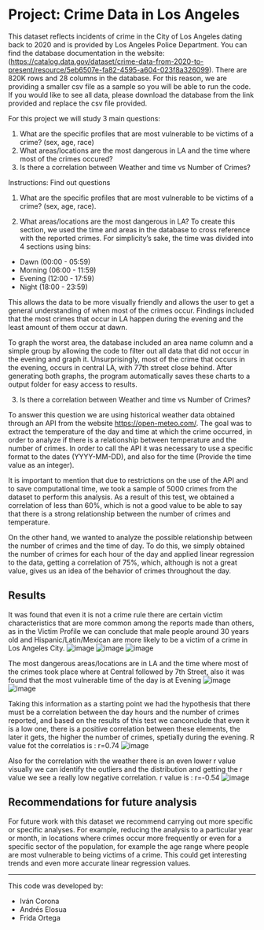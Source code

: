 # Project: Crime Data in Los Angeles

This dataset reflects incidents of crime in the City of Los Angeles dating back to 2020 and is provided by Los Angeles Police Department. You can find the database documentation in the website: (https://catalog.data.gov/dataset/crime-data-from-2020-to-present/resource/5eb6507e-fa82-4595-a604-023f8a326099). There are 820K rows and 28 columns in the database. For this reason, we are providing a smaller csv file as a sample so you will be able to run the code. If you would like to see all data, please download the database from the link provided and replace the csv file provided.

For this project we will study 3 main questions:
1) What are the specific profiles that are most vulnerable to be victims of a crime? (sex, age, race)
2) What areas/locations are the most dangerous in LA and the time where most of the crimes occured?
3) Is there a correlation between Weather and time vs Number of Crimes?

Instructions: Find out questions
1) What are the specific profiles that are most vulnerable to be victims of a crime? (sex, age, race).

2) What areas/locations are the most dangerous in LA?
To create this section, we used the time and areas in the database to cross reference with the reported crimes. For simplicity’s sake, the time was divided into 4 sections using bins:
- Dawn (00:00 - 05:59)
- Morning (06:00 - 11:59)
- Evening (12:00 - 17:59)
- Night (18:00 - 23:59)

This allows the data to be more visually friendly and allows the user to get a general understanding of when most of the crimes occur. Findings included that the most crimes that occur in LA happen during the evening and the least amount of them occur at dawn.

To graph the worst area, the database included an area name column and a simple group by allowing the code to filter out all data that did not occur in the evening and graph it. Unsurprisingly, most of the crime that occurs in the evening, occurs in central LA, with 77th street close behind.
After generating both graphs, the program automatically saves these charts to a output folder for easy access to results.

3) Is there a correlation between Weather and time vs Number of Crimes?

To answer this question we are using historical weather data obtained through an API from the website https://open-meteo.com/. The goal was to extract the temperature of the day and time at which the crime occurred, in order to analyze if there is a relationship between temperature and the number of crimes. In order to call the API it was necessary to use a specific format to the dates (YYYY-MM-DD), and also for the time (Provide the time value as an integer).

It is important to mention that due to restrictions on the use of the API and to save computational time, we took a sample of 5000 crimes from the dataset to perform this analysis. As a result of this test, we obtained a correlation of less than 60%, which is not a good value to be able to say that there is a strong relationship between the number of crimes and temperature.

On the other hand, we wanted to analyze the possible relationship between the number of crimes and the time of day. To do this, we simply obtained the number of crimes for each hour of the day and applied linear regression to the data, getting a correlation of 75%, which, although is not a great value, gives us an idea of ​​the behavior of crimes throughout the day.


## Results
It was found that even it is not a crime rule there are certain victim characteristics that are more common among the reports made than others, as in the Victim Profile we can conclude that male people around 30 years old and Hispanic/Latin/Mexican are more likely to be a victim of a crime in Los Angeles City.
![image](https://github.com/Ivanco19/Project-1/assets/74313815/be16b7e2-7291-4211-bd31-ef7cc62e7ae7)
![image](https://github.com/Ivanco19/Project-1/assets/74313815/279fb2e8-62ac-43ee-a607-b40ef0949aa9)
![image](https://github.com/Ivanco19/Project-1/assets/74313815/7b3a8a4c-3401-4344-bd27-2da8427be8bf)

The most dangerous areas/locations are in LA and the time where most of the crimes took place where at Central followed by 7th Street, also it was found that the most vulnerable time of the day is at Evening
![image](https://github.com/Ivanco19/Project-1/assets/74313815/9388f59e-635c-44cb-a4e1-aa408772ea5b)
![image](https://github.com/Ivanco19/Project-1/assets/74313815/3e658d98-53c1-436f-a47e-ef4290c2cb03)

Taking this information as a starting point we had the hypothesis that there must be a correlation between the day hours and the number of crimes reported, and based on the results of this test we canconclude that even it is a low one, there is a positive correlation between these elements, the later it gets, the higher the number of crimes, spetially during the evening.
R value fot the correlatios is : r=0.74
![image](https://github.com/Ivanco19/Project-1/assets/74313815/c57ff490-87c5-4f6a-8100-65778147bdee)

Also for the correlation with the weather there is an even lower  r value  visually we can identify the outliers and the distribution and getting the r value we see a really low negative correlation.
r value is : r=-0.54
![image](https://github.com/Ivanco19/Project-1/assets/74313815/4d5b2d87-3923-422a-90bc-144183e0183c)


## Recommendations for future analysis

For future work with this dataset we recommend carrying out more specific or specific analyses. For example, reducing the analysis to a particular year or month, in locations where crimes occur more frequently or even for a specific sector of the population, for example the age range where people are most vulnerable to being victims of a crime. This could get interesting trends and even more accurate linear regression values.

------------------------------------------------

This code was developed by:
* Iván Corona
* Andrés Elosua
* Frida Ortega
